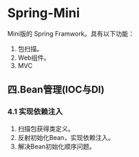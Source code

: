 # Spring-Mini

Mini版的 Spring Framwork。具有以下功能：

1. 包扫描。
2. Web组件。
3. MVC
## 四.Bean管理(IOC与DI)
### 4.1 实现依赖注入
1. 扫描包获得类定义。
2. 反射初始化Bean，实现依赖注入。
3. 解决Bean初始化顺序问题。

